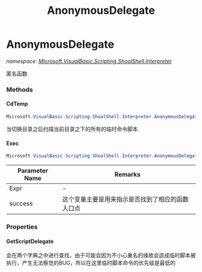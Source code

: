 ﻿---
title: AnonymousDelegate
---

# AnonymousDelegate
_namespace: [Microsoft.VisualBasic.Scripting.ShoalShell.Interpreter](N-Microsoft.VisualBasic.Scripting.ShoalShell.Interpreter.html)_

匿名函数

### Methods

#### CdTemp
```csharp
Microsoft.VisualBasic.Scripting.ShoalShell.Interpreter.AnonymousDelegate.CdTemp
```
当切换目录之后扫描当前目录之下的所有的临时命令脚本

#### Exec
```csharp
Microsoft.VisualBasic.Scripting.ShoalShell.Interpreter.AnonymousDelegate.Exec(System.String,Microsoft.VisualBasic.Scripting.ShoalShell.Interpreter.LDM.Expressions.FunctionCalls,System.Boolean@)
```


|Parameter Name|Remarks|
|--------------|-------|
|Expr|-|
|success|这个变量主要是用来指示是否找到了相应的函数入口点|




### Properties

#### GetScriptDelegate
会在两个字典之中进行查找，由于可能会因为不小心重名的缘故会造成临时脚本被执行，产生无法察觉的BUG，所以在这里临时脚本命令的优先级是最低的

